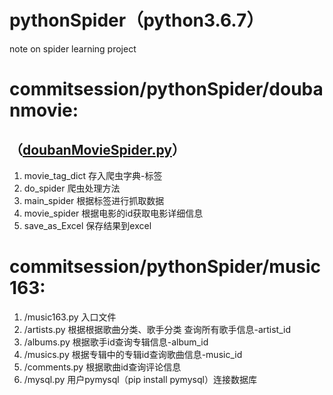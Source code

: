 # pythonSpider（python3.6.7）
note on spider learning project

# commitsession/pythonSpider/doubanmovie:
## （[doubanMovieSpider.py](pythonSpider/doubanmovie/doubanMovieSpider.py)）
1. movie_tag_dict 存入爬虫字典-标签
2. do_spider 爬虫处理方法
3. main_spider 根据标签进行抓取数据
4. movie_spider 根据电影的id获取电影详细信息
5. save_as_Excel 保存结果到excel

# commitsession/pythonSpider/music163:
1. /music163.py  入口文件
2. /artists.py 根据根据歌曲分类、歌手分类 查询所有歌手信息-artist_id
3. /albums.py  根据歌手id查询专辑信息-album_id
4. /musics.py  根据专辑中的专辑id查询歌曲信息-music_id
5. /comments.py 根据歌曲id查询评论信息
6. /mysql.py 用户pymysql（pip install pymysql）连接数据库
